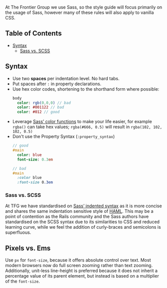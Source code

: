 At The Frontier Group we use Sass, so the style guide will focus primarily on the usage of Sass, however many of these rules will also apply to vanilla CSS.

## Table of Contents

* [Syntax](#syntax)
  * [Sass vs. SCSS](#sass-vs-scss)

## Syntax

* Use two **spaces** per indentation level. No hard tabs.
* Put spaces after `:` in property declarations.
* Use hex color codes, shortening to the shorthand form where possible:
  ```sass
  body
    color: rgb(0,0,0) // bad
    color: #001122 // bad
    color: #012 // good
* Leverage [Sass’ color functions](http://sass-lang.com/docs/yardoc/Sass/Script/Functions.html) to make your life easier, for example `rgba()` can take hex values; `rgba(#666, 0.5)` will result in `rgba(102, 102, 102, 0.5)`
* Don't use the Property Syntax (`:property_syntax`)
  ```sass
  // good
  #main
    color: blue
    font-size: 0.3em

  // bad
  #main
    :color blue
    :font-size 0.3em
  ```

### Sass vs. SCSS

At TFG we have standardised on [Sass’ indented syntax](http://sass-lang.com/docs/yardoc/file.INDENTED_SYNTAX.html) as it is more concise and shares the same indentation sensitive style of [HAML](http://haml.info/). This may be a point of contention as the Rails community and the Sass authors have standardised on the SCSS syntax due to its similarities to CSS and reduced learning curve, while we feel the addition of curly-braces and semicolons is superfluous.

## Pixels vs. Ems

Use `px` for `font-size`, because it offers absolute control over text. Most modern browsers now do full screen zooming rather than text zooming. Additionally, unit-less line-height is preferred because it does not inherit a percentage value of its parent element, but instead is based on a multiplier of the `font-size`.